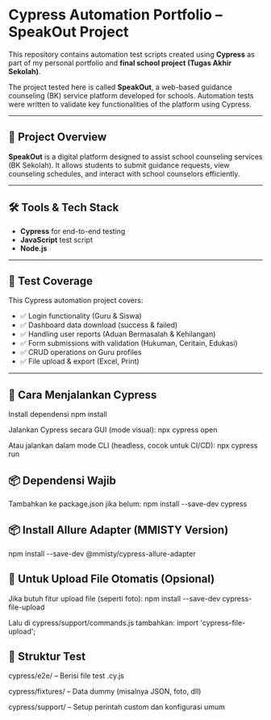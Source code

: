 # Cypress Automation Portfolio – SpeakOut Project

This repository contains automation test scripts created using **Cypress** as part of my personal portfolio and **final school project (Tugas Akhir Sekolah)**.

The project tested here is called **SpeakOut**, a web-based guidance counseling (BK) service platform developed for schools. Automation tests were written to validate key functionalities of the platform using Cypress.

---

## 🎯 Project Overview

**SpeakOut** is a digital platform designed to assist school counseling services (BK Sekolah). It allows students to submit guidance requests, view counseling schedules, and interact with school counselors efficiently.

---

## 🛠️ Tools & Tech Stack

- **Cypress** for end-to-end testing
- **JavaScript** test script
- **Node.js**

---

## 🧪 Test Coverage

This Cypress automation project covers:

- ✅ Login functionality (Guru & Siswa)
- ✅ Dashboard data download (success & failed)
- ✅ Handling user reports (Aduan Bermasalah & Kehilangan)
- ✅ Form submissions with validation (Hukuman, Ceritain, Edukasi)
- ✅ CRUD operations on Guru profiles
- ✅ File upload & export (Excel, Print)

---





## 🚀 Cara Menjalankan Cypress
Install dependensi
npm install

Jalankan Cypress secara GUI (mode visual):
npx cypress open

Atau jalankan dalam mode CLI (headless, cocok untuk CI/CD):
npx cypress run

## 📦 Dependensi Wajib
Tambahkan ke package.json jika belum:
npm install --save-dev cypress

## 📦 Install Allure Adapter (MMISTY Version)
npm install --save-dev @mmisty/cypress-allure-adapter

## 📸 Untuk Upload File Otomatis (Opsional)
Jika butuh fitur upload file (seperti foto):
npm install --save-dev cypress-file-upload

Lalu di cypress/support/commands.js tambahkan:
import 'cypress-file-upload';

## 🧪 Struktur Test
cypress/e2e/ – Berisi file test .cy.js

cypress/fixtures/ – Data dummy (misalnya JSON, foto, dll)

cypress/support/ – Setup perintah custom dan konfigurasi umum

